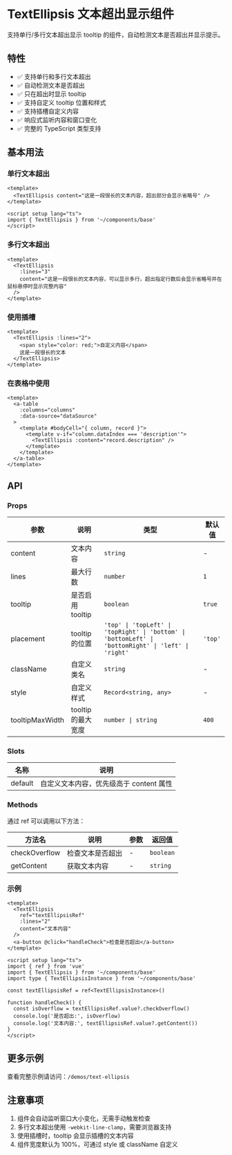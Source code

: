 # TextEllipsis 文本超出显示组件

支持单行/多行文本超出显示 tooltip 的组件，自动检测文本是否超出并显示提示。

## 特性

- ✅ 支持单行和多行文本超出
- ✅ 自动检测文本是否超出
- ✅ 只在超出时显示 tooltip
- ✅ 支持自定义 tooltip 位置和样式
- ✅ 支持插槽自定义内容
- ✅ 响应式监听内容和窗口变化
- ✅ 完整的 TypeScript 类型支持

## 基本用法

### 单行文本超出

```vue
<template>
  <TextEllipsis content="这是一段很长的文本内容，超出部分会显示省略号" />
</template>

<script setup lang="ts">
import { TextEllipsis } from '~/components/base'
</script>
```

### 多行文本超出

```vue
<template>
  <TextEllipsis
    :lines="3"
    content="这是一段很长的文本内容，可以显示多行，超出指定行数后会显示省略号并在鼠标悬停时显示完整内容"
  />
</template>
```

### 使用插槽

```vue
<template>
  <TextEllipsis :lines="2">
    <span style="color: red;">自定义内容</span>
    这是一段很长的文本
  </TextEllipsis>
</template>
```

### 在表格中使用

```vue
<template>
  <a-table
    :columns="columns"
    :data-source="dataSource"
  >
    <template #bodyCell="{ column, record }">
      <template v-if="column.dataIndex === 'description'">
        <TextEllipsis :content="record.description" />
      </template>
    </template>
  </a-table>
</template>
```

## API

### Props

| 参数 | 说明 | 类型 | 默认值 |
| --- | --- | --- | --- |
| content | 文本内容 | `string` | - |
| lines | 最大行数 | `number` | `1` |
| tooltip | 是否启用 tooltip | `boolean` | `true` |
| placement | tooltip 的位置 | `'top' \| 'topLeft' \| 'topRight' \| 'bottom' \| 'bottomLeft' \| 'bottomRight' \| 'left' \| 'right'` | `'top'` |
| className | 自定义类名 | `string` | - |
| style | 自定义样式 | `Record<string, any>` | - |
| tooltipMaxWidth | tooltip 的最大宽度 | `number \| string` | `400` |

### Slots

| 名称 | 说明 |
| --- | --- |
| default | 自定义文本内容，优先级高于 content 属性 |

### Methods

通过 ref 可以调用以下方法：

| 方法名 | 说明 | 参数 | 返回值 |
| --- | --- | --- | --- |
| checkOverflow | 检查文本是否超出 | - | `boolean` |
| getContent | 获取文本内容 | - | `string` |

### 示例

```vue
<template>
  <TextEllipsis
    ref="textEllipsisRef"
    :lines="2"
    content="文本内容"
  />
  <a-button @click="handleCheck">检查是否超出</a-button>
</template>

<script setup lang="ts">
import { ref } from 'vue'
import { TextEllipsis } from '~/components/base'
import type { TextEllipsisInstance } from '~/components/base'

const textEllipsisRef = ref<TextEllipsisInstance>()

function handleCheck() {
  const isOverflow = textEllipsisRef.value?.checkOverflow()
  console.log('是否超出:', isOverflow)
  console.log('文本内容:', textEllipsisRef.value?.getContent())
}
</script>
```

## 更多示例

查看完整示例请访问：`/demos/text-ellipsis`

## 注意事项

1. 组件会自动监听窗口大小变化，无需手动触发检查
2. 多行文本超出使用 `-webkit-line-clamp`，需要浏览器支持
3. 使用插槽时，tooltip 会显示插槽的文本内容
4. 组件宽度默认为 100%，可通过 style 或 className 自定义
